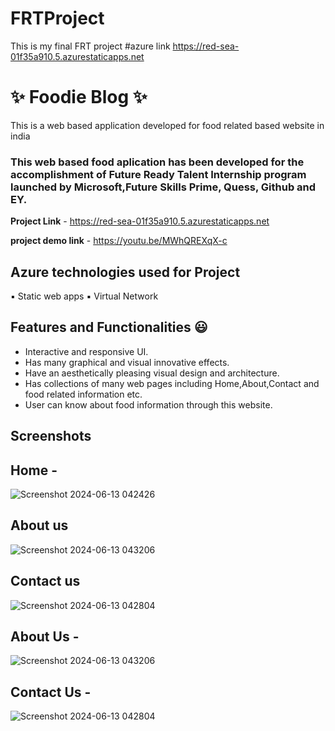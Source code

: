 # FRTProject
This is my final FRT project
#azure link https://red-sea-01f35a910.5.azurestaticapps.net

# ✨ Foodie Blog ✨
This is a web based application developed for food related based website in india

### This web based food aplication has been developed for the accomplishment of Future Ready Talent Internship program launched by Microsoft,Future Skills Prime, Quess, Github and EY.

**Project Link** - https://red-sea-01f35a910.5.azurestaticapps.net

**project demo link** - https://youtu.be/MWhQREXqX-c


## Azure technologies used for Project

▪️ Static web apps
▪️ Virtual Network 

## Features and Functionalities 😃

- Interactive and responsive UI.
- Has many graphical and visual innovative effects.
- Have an aesthetically pleasing visual design and architecture.
- Has collections of many web pages including Home,About,Contact and food related information etc.
- User can know about food information through this website.
  
## Screenshots

## Home - 

![Screenshot 2024-06-13 042426](https://github.com/Tubati-jayasree/FRTProject/assets/165585656/d9e02f39-c54b-4b59-84ec-04dc53fffdf6)

## About us

![Screenshot 2024-06-13 043206](https://github.com/Tubati-jayasree/FRTProject/assets/165585656/c82fa25f-5153-49a1-87d2-38c1abb14337)

## Contact us

![Screenshot 2024-06-13 042804](https://github.com/Tubati-jayasree/FRTProject/assets/165585656/0e61a9ee-9517-41f4-9f11-ddb10a121a4c)



## About Us -


![Screenshot 2024-06-13 043206](https://github.com/Tubati-jayasree/FRTProject/assets/165585656/940ca235-3f76-448d-8ed1-eb69680f086f)


## Contact Us -

![Screenshot 2024-06-13 042804](https://github.com/Tubati-jayasree/FRTProject/assets/165585656/52a71a35-5004-4507-810c-e05263337304)



